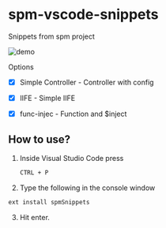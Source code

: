 # spm-vscode-snippets
Snippets from spm project

![demo](https://media.giphy.com/media/26tkmA2zCGepHvM4M/source.gif)

Options

- [x] Simple Controller - Controller with config
- [x] IIFE - Simple IIFE
- [x] func-injec - Function and $inject


## How to use? ##

1. Inside Visual Studio Code press
   ```bash
   CTRL + P
   ```
   
2. Type the following in the console window
  ``` bash
  ext install spmSnippets
  ```
3. Hit enter.
